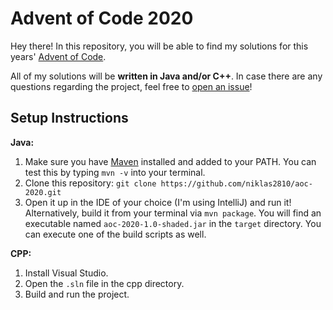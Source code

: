# Advent of Code 2020

Hey there! In this repository, you will be able to find my solutions
for this years' [Advent of Code](https://adventofcode.com).

All of my solutions will be **written in Java and/or C++**. In case there are any questions regarding the project, feel free to [open an issue](https://github.com/niklas2810/aoc-2020/issues/new)!


## Setup Instructions

**Java:**

1. Make sure you have [Maven](https://maven.apache.org/download.cgi) installed and added to your PATH. You can test this by typing `mvn -v` into your terminal.
2. Clone this repository: `git clone https://github.com/niklas2810/aoc-2020.git`
3. Open it up in the IDE of your choice (I'm using IntelliJ) and run it! Alternatively, build it from your terminal via `mvn package`. You will find an executable named `aoc-2020-1.0-shaded.jar` in the `target` directory.
You can execute one of the build scripts as well.

**CPP:**

1. Install Visual Studio.
2. Open the `.sln` file in the cpp directory.
3. Build and run the project.